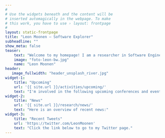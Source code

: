 ```yaml
---
#
# Use the widgets beneath and the content will be
# inserted automagically in the webpage. To make
# this work, you have to use › layout: frontpage
#
layout: static-frontpage
title: "Leon Moonen – Software Explorer"
subheadline: ""
show_meta: false
teaser: 
    text: "Welcome to my homepage! I am a researcher in Software Engineering. My research is aimed at improving techniques and tools for the exploration, assessment and evolution of large industrial software systems. This involves the combination of several subfields of software engineering, such as program comprehension, reverse engineering, program analysis, software visualization and empirical software engineering.<BR><BR>For an overview of our results, have a look at my <a href='/publications/'>publications</a>."
    image: "foto-leon-bw.jpg"
    name: "Leon Moonen"
header:
   image_fullwidth: "header_unsplash_river.jpg"
widget-1:
    title: "Upcoming"
    url: '{{ site.url }}/activities/upcoming/'
    text: "I'm involved in the following upcoming conferences and events:"
widget-2:
    title: "News"
    url: '{{ site.url }}/research/news/'
    text: "Here is an overview of recent news:"
widget-3:
    title: "Recent Tweets"
    url: 'https://twitter.com/LeonMoonen'
    text: "Click the link below to go to my Twitter page."
---
```

